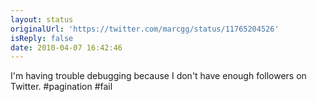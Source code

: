```yaml
---
layout: status
originalUrl: 'https://twitter.com/marcgg/status/11765204526'
isReply: false
date: 2010-04-07 16:42:46
---
```


I'm having trouble debugging because I don't have enough followers on Twitter. #pagination #fail
